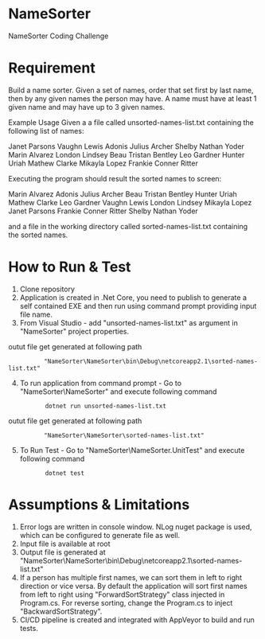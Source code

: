 # NameSorter
NameSorter Coding Challenge

# Requirement

Build a name sorter. Given a set of names, order that set first by last name, then by any given names the person may have. 
A name must have at least 1 given name and may have up to 3 given names.

Example Usage
Given a a file called unsorted-names-list.txt containing the following list of names:

Janet Parsons
Vaughn Lewis
Adonis Julius Archer
Shelby Nathan Yoder
Marin Alvarez
London Lindsey
Beau Tristan Bentley
Leo Gardner
Hunter Uriah Mathew Clarke
Mikayla Lopez
Frankie Conner Ritter


Executing the program should result the sorted names to screen:

Marin Alvarez
Adonis Julius Archer
Beau Tristan Bentley
Hunter Uriah Mathew Clarke
Leo Gardner
Vaughn Lewis
London Lindsey
Mikayla Lopez
Janet Parsons
Frankie Conner Ritter
Shelby Nathan Yoder

and a file in the working directory called sorted-names-list.txt containing the sorted names.

# How to Run & Test
1. Clone repository
2. Application is created in .Net Core, you need to publish to generate a self contained EXE and then run using command prompt providing input file name.
3. From Visual Studio - add "unsorted-names-list.txt" as argument in "NameSorter" project properties.

outut file get generated at following path 

              "NameSorter\NameSorter\bin\Debug\netcoreapp2.1\sorted-names-list.txt"

4. To run application from command prompt - Go to "NameSorter\NameSorter" and execute following command

              dotnet run unsorted-names-list.txt

outut file get generated at following path 

              "NameSorter\NameSorter\sorted-names-list.txt" 

5. To Run Test - Go to "NameSorter\NameSorter.UnitTest" and execute following command

              dotnet test


# Assumptions & Limitations
1. Error logs are written in console window. NLog nuget package is used, which can be configured to generate file as well.
2. Input file is available at root
3. Output file is generated at "NameSorter\NameSorter\bin\Debug\netcoreapp2.1\sorted-names-list.txt" 
4. If a person has multiple first names, we can sort them in left to right direction or vice versa.
By default the application will sort first names from left to right using "ForwardSortStrategy" class injected in Program.cs.
For reverse sorting, change the Program.cs to inject "BackwardSortStrategy".
5. CI/CD pipeline is created and integrated with AppVeyor to build and run tests.
